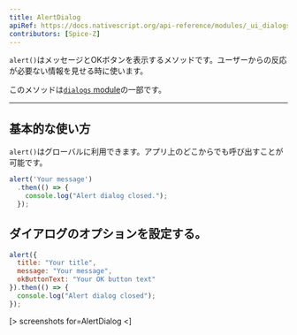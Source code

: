 ```yaml
---
title: AlertDialog
apiRef: https://docs.nativescript.org/api-reference/modules/_ui_dialogs_#alert
contributors: [Spice-Z]
---
```


`alert()`はメッセージとOKボタンを表示するメソッドです。ユーザーからの反応が必要ない情報を見せる時に使います。

このメソッドは[`dialogs` module](https://docs.nativescript.org/api-reference/modules/_ui_dialogs_)の一部です。

---

## 基本的な使い方

`alert()`はグローバルに利用できます。アプリ上のどこからでも呼び出すことが可能です。

```javascript
alert('Your message')
  .then(() => {
    console.log("Alert dialog closed.");
  });
```

## ダイアログのオプションを設定する。

```JavaScript
alert({
  title: "Your title",
  message: "Your message",
  okButtonText: "Your OK button text"
}).then(() => {
  console.log("Alert dialog closed");
});
```

[> screenshots for=AlertDialog <]

